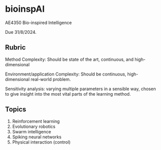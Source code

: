 # bioinspAI
AE4350 Bio-inspired Intelligence

Due 31/8/2024.

## Rubric

Method Complexity: Should be state of the art, continuous, and high-dimensional

Environment/application Complexity: Should be continuous, high-dimensional real-world problem.

Sensitivity analysis: varying multiple parameters in a sensible way, chosen to give insight into the most vital parts of the learning method.

## Topics

1. Reinforcement learning
2. Evolutionary robotics
3. Swarm intelligence
4. Spiking neural networks
5. Physical interaction (control)
